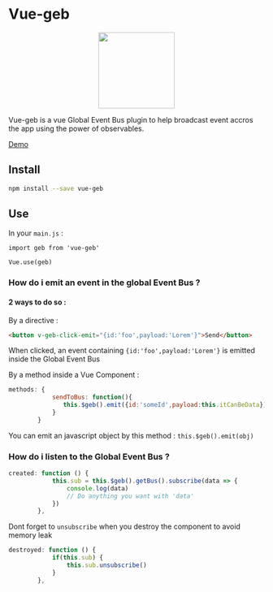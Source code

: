 # Vue-geb 

<p align="center">
  <a href="https://github.com/vouill/vue-geb" target="_blank">
    <img width="150" src="https://raw.githubusercontent.com/vouill/vue-geb/master/docs/geb-logo.png">
  </a>
</p>

Vue-geb is a vue Global Event Bus plugin to help broadcast event accros the app using the power of observables.

[Demo](https://vouill.github.io/vue-geb/)

## Install

```bash
npm install --save vue-geb
```
## Use

In your `main.js` : 
```
import geb from 'vue-geb'

Vue.use(geb)
```

### How do i emit an event in the global Event Bus ?

#### 2 ways to do so :
By a directive :

```html
<button v-geb-click-emit="{id:'foo',payload:'Lorem'}">Send</button>
```
When clicked, an event containing `{id:'foo',payload:'Lorem'}` is emitted inside the Global Event Bus

By a method inside a Vue Component : 

```javascript
methods: {
            sendToBus: function(){
               this.$geb().emit({id:'someId',payload:this.itCanBeData})
            }
        }
```

You can emit an javascript object by this method : `this.$geb().emit(obj)`

### How do i listen to the Global Event Bus ?

```javascript
created: function () {
            this.sub = this.$geb().getBus().subscribe(data => {
                console.log(data)
                // Do anything you want with 'data'
            })
        },
```

Dont forget to `unsubscribe` when you destroy the component to avoid memory leak

```javascript
destroyed: function () {
            if(this.sub) {
                this.sub.unsubscribe()
            }
        },
```